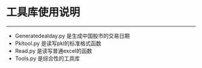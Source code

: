 # 工具库使用说明
---
- Generatedealday.py 是生成中国股市的交易日期
- Pkltool.py 是读写pkl的标准格式函数
- Read.py 是读写普通excel的函数
- Tools.py 是综合性的工具库
